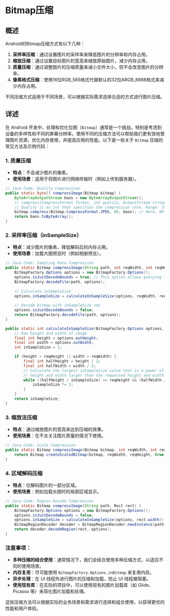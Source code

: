 # Bitmap压缩

## 概述

Android的Bitmap压缩方式有以下几种：
1. **采样率压缩**：通过设置图片的采样率来降低图片的分辨率和内存占用。
2. **缩放压缩**：通过设置目标图片的宽高来缩放原始图片，减少内存占用。
3. **质量压缩**：通过调整图片的压缩质量来减小文件大小，但不会改变图片的分辨率。
4. **像素格式压缩**：使用16位RGB_565格式代替默认的32位ARGB_8888格式来减少内存占用。

不同压缩方式适用于不同场景，可以根据实际需求选择合适的方式进行图片压缩。

## 详述

在 Android 开发中，处理和优化位图（`Bitmap`）通常是一个挑战，特别是考虑到设备的多样性和不同的屏幕分辨率。使用不同的压缩方法可以帮助我们更有效地管理图片资源，优化内存使用，并提高应用的性能。以下是一些关于 `Bitmap` 压缩的常见方法及示例代码：

### 1. **质量压缩**
- **特点**：不会减少图片的像素。
- **使用场景**：适用于将图片进行网络传输时（例如上传到服务器）。
```java
// Java Code: Quality Compression
public static byte[] compressImage(Bitmap bitmap) {
    ByteArrayOutputStream baos = new ByteArrayOutputStream();
    // compress(CompressFormat format, int quality, OutputStream stream)
    // Quality is an int that specifies the compression rate. Range: [0, 100]
    bitmap.compress(Bitmap.CompressFormat.JPEG, 80, baos); // Here, 80 means 80% quality compression
    return baos.toByteArray();
}
```

### 2. **采样率压缩（inSampleSize）**
- **特点**：减少图片的像素，降低解码后的内存占用。
- **使用场景**：加载大图预览时（例如相册预览）。
```java
// Java Code: Sampling Rate Compression
public static Bitmap compressImage(String path, int reqWidth, int reqHeight) {
    BitmapFactory.Options options = new BitmapFactory.Options();
    options.inJustDecodeBounds = true; // This option allows querying the bitmap without allocating the memory
    BitmapFactory.decodeFile(path, options);
    
    // Calculate inSampleSize
    options.inSampleSize = calculateInSampleSize(options, reqWidth, reqHeight);
    
    // Decode bitmap with inSampleSize set
    options.inJustDecodeBounds = false;
    return BitmapFactory.decodeFile(path, options);
}

public static int calculateInSampleSize(BitmapFactory.Options options, int reqWidth, int reqHeight) {
    // Raw height and width of image
    final int height = options.outHeight;
    final int width = options.outWidth;
    int inSampleSize = 1;

    if (height > reqHeight || width > reqWidth) {
        final int halfHeight = height / 2;
        final int halfWidth = width / 2;
        // Calculate the largest inSampleSize value that is a power of 2 and keeps both
        // height and width larger than the requested height and width.
        while ((halfHeight / inSampleSize) >= reqHeight && (halfWidth / inSampleSize) >= reqWidth) {
            inSampleSize *= 2;
        }
    }
    return inSampleSize;
}
```

### 3. **缩放法压缩**
- **特点**：通过缩放图片的宽高来达到压缩的效果。
- **使用场景**：在不太关注图片质量的情况下使用。
```java
// Java Code: Scale Compression
public static Bitmap compressImage(Bitmap bitmap, int reqWidth, int reqHeight) {
    return Bitmap.createScaledBitmap(bitmap, reqWidth, reqHeight, true);
}
```

### 4. **区域解码压缩**
- **特点**：仅解码图片的一部分区域。
- **使用场景**：例如加载长图时的局部区域显示。
```java
// Java Code: Region Decode Compression
public static Bitmap compressImage(String path, Rect rect) {
    BitmapFactory.Options options = new BitmapFactory.Options();
    options.inJustDecodeBounds = false;
    options.inSampleSize = calculateInSampleSize(options, rect.width(), rect.height()); // optional
    BitmapRegionDecoder decoder = BitmapRegionDecoder.newInstance(path, false);
    return decoder.decodeRegion(rect, options);
}
```

### 注意事项：
- **多种压缩的结合使用**：通常情况下，我们会结合使用多种压缩方式，以适应不同的使用场景。
- **内存复用**：尽可能使用 `BitmapFactory.Options.inBitmap` 来复用内存。
- **异步处理**：在 UI 线程外进行图片的压缩和加载，防止 UI 线程被阻塞。
- **使用现有库**：在实际的项目中，可以使用现有的图片加载库（如 Glide、Picasso 等）来简化图片加载和处理。

这些压缩方法可以根据实际的业务场景和需求进行选择和组合使用，以获得更优的性能和用户体验。